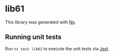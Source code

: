 # lib61

This library was generated with [Nx](https://nx.dev).

## Running unit tests

Run `nx test lib61` to execute the unit tests via [Jest](https://jestjs.io).
